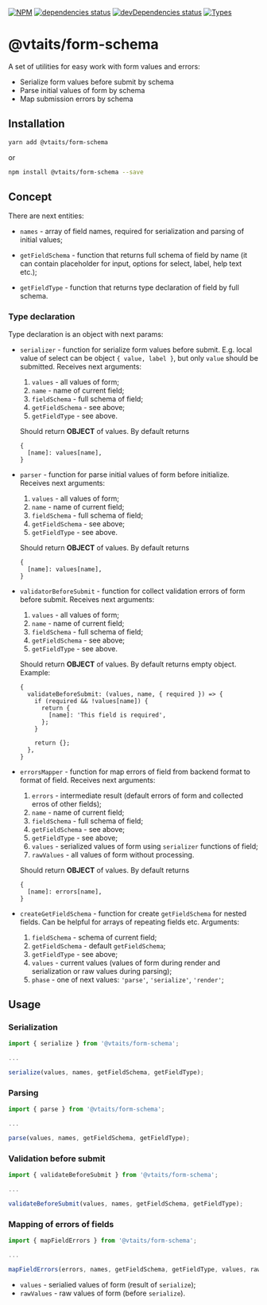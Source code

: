 [![NPM](https://img.shields.io/npm/v/@vtaits/form-schema.svg)](https://www.npmjs.com/package/@vtaits/form-schema)
[![dependencies status](https://david-dm.org/vtaits/form-schema/status.svg?path=packages/form-schema)](https://david-dm.org/vtaits/form-schema?path=packages/form-schema)
[![devDependencies status](https://david-dm.org/vtaits/form-schema/dev-status.svg?path=packages/form-schema)](https://david-dm.org/vtaits/form-schema?path=packages/form-schema&type=dev)
[![Types](https://img.shields.io/npm/types/@vtaits/form-schema.svg)](https://www.npmjs.com/package/@vtaits/form-schema)

# @vtaits/form-schema

A set of utilities for easy work with form values and errors:

- Serialize form values before submit by schema
- Parse initial values of form by schema
- Map submission errors by schema

## Installation

```bash
yarn add @vtaits/form-schema
```

or

```bash
npm install @vtaits/form-schema --save
```

## Concept

There are next entities:

- `names` - array of field names, required for serialization and parsing of initial values;

- `getFieldSchema` - function that returns full schema of field by name (it can contain placeholder for input, options for select, label, help text etc.);

- `getFieldType` - function that returns type declaration of field by full schema.

### Type declaration

Type declaration is an object with next params:

- `serializer` - function for serialize form values before submit. E.g. local value of select can be object `{ value, label }`, but only `value` should be submitted. Receives next arguments:

  1. `values` - all values of form;
  2. `name` - name of current field;
  3. `fieldSchema` - full schema of field;
  4. `getFieldSchema` - see above;
  5. `getFieldType` - see above.

  Should return **OBJECT** of values. By default returns

  ```
  {
    [name]: values[name],
  }
  ```

- `parser` - function for parse initial values of form before initialize. Receives next arguments:

  1. `values` - all values of form;
  2. `name` - name of current field;
  3. `fieldSchema` - full schema of field;
  4. `getFieldSchema` - see above;
  5. `getFieldType` - see above.

  Should return **OBJECT** of values. By default returns

  ```
  {
    [name]: values[name],
  }
  ```

- `validatorBeforeSubmit` - function for collect validation errors of form before submit. Receives next arguments:

  1. `values` - all values of form;
  2. `name` - name of current field;
  3. `fieldSchema` - full schema of field;
  4. `getFieldSchema` - see above;
  5. `getFieldType` - see above.

  Should return **OBJECT** of values. By default returns empty object. Example:

  ```
  {
    validateBeforeSubmit: (values, name, { required }) => {
      if (required && !values[name]) {
        return {
          [name]: 'This field is required',
        };
      }

      return {};
    },
  }
  ```

- `errorsMapper` - function for map errors of field from backend format to format of field. Receives next arguments:

  1. `errors` - intermediate result (default errors of form and collected erros of other fields);
  2. `name` - name of current field;
  3. `fieldSchema` - full schema of field;
  4. `getFieldSchema` - see above;
  5. `getFieldType` - see above;
  6. `values` - serialized values of form using `serializer` functions of field;
  7. `rawValues` - all values of form without processing.

  Should return **OBJECT** of values. By default returns

  ```
  {
    [name]: errors[name],
  }
  ```

- `createGetFieldSchema` - function for create `getFieldSchema` for nested fields. Can be helpful for arrays of repeating fields etc. Arguments:

  1. `fieldSchema` - schema of current field;
  2. `getFieldSchema` - default `getFieldSchema`;
  3. `getFieldType` - see above;
  4. `values` - current values (values of form during render and serialization or raw values during parsing);
  5. `phase` - one of next values: `'parse'`, `'serialize'`, `'render'`;

## Usage

### Serialization

```javascript
import { serialize } from '@vtaits/form-schema';

...

serialize(values, names, getFieldSchema, getFieldType);
```

### Parsing

```javascript
import { parse } from '@vtaits/form-schema';

...

parse(values, names, getFieldSchema, getFieldType);
```

### Validation before submit

```javascript
import { validateBeforeSubmit } from '@vtaits/form-schema';

...

validateBeforeSubmit(values, names, getFieldSchema, getFieldType);
```

### Mapping of errors of fields

```javascript
import { mapFieldErrors } from '@vtaits/form-schema';

...

mapFieldErrors(errors, names, getFieldSchema, getFieldType, values, rawValues);
```

- `values` - serialied values of form (result of `serialize`);
- `rawValues` - raw values of form (before `serialize`).
